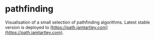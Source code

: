 # pathfinding

Visualisation of a small selection of pathfinding algorithms.
Latest stable version is deployed to [https://path.jamtartley.com](https://path.jamtartley.com).
